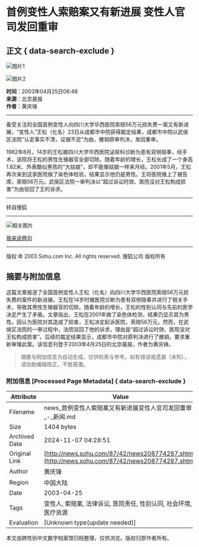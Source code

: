 # 首例变性人索赔案又有新进展 变性人官司发回重审

## 正文 { data-search-exclude }


![图片1](https://news.sohu.com/sximages/1225011.gif)

![图片2](https://news.sohu.com/sximages/1225010.gif)

**时间**：2003年04月25日06:48  
**来源**：北京晨报  
**作者**：黄庆锋  

---

备受关注的全国首例变性人向四川大学华西医院索赔56万元损失费一案又有新进展，“变性人”王松（化名）23日从成都市中院获得裁定结果，成都市中院以武侯区法院“认定事实不清，证据不足”为由，撤销原审判决，发回重审。

1982年8月，14岁的王松被四川大学华西医院泌尿科诊断为患有双侧隐睾，经手术，该院将王松的男性生殖器官全部切除。随着年龄的增长，王松长成了一个身高1.82米、外表酷似男孩的“大姑娘”，却不能像姑娘一样来月经。2001年5月，王松再次来到这家医院做了染色体检验，结果显示他仍是男性。王将医院推上了被告席，索赔56万元。武侯区法院一审判决以“超过诉讼时效、医院没对王松构成损害”为由驳回了王的诉求。

---

转自搜狐

---

![相关图片](https://news.sohu.com/nimages/n0123001.gif)

[我来说两句](https://dynamic.sohu.com/frag/system/news_discuss.jsp?ENTITYID=208774287)

---

版权 © 2003 Sohu.com Inc. All rights reserved. 搜狐公司 版权所有

## 摘要与附加信息

<!-- tcd_abstract -->
这篇文章报道了全国首例变性人王松（化名）向四川大学华西医院索赔56万元损失费的案件的新进展。王松在14岁时被医院诊断为患有双侧隐睾并进行了相关手术，导致其男性生殖器官的切除。随着年龄的增长，王松的性别认同与先前的医学决定产生了矛盾。文章指出，王松在2001年做了染色体检测，结果仍显示其为男性。因认为医院对其造成了损害，王松决定起诉医院，索赔56万元。然而，在武侯区法院的一审过程中，法院驳回了他的诉求，理由是“超过诉讼时效、医院没对王松构成损害”。后续的裁定结果显示，成都市中院对原判决进行了撤销，要求重新审理此案。该信息刊登于2003年4月25日的北京晨报，作者为黄庆锋。
<!-- tcd_abstract_end -->

> 摘要与附加信息为自动生成，仅供检索与参考。如有错误或遗漏（未知），请协助编辑指正，不胜感激。

### 附加信息 [Processed Page Metadata] { data-search-exclude }

| Attribute       | Value                                  |
|-----------------|----------------------------------------|
| Filename        | news_首例变性人索赔案又有新进展变性人官司发回重审_-_新闻.md                             |
| Size            | 1404 bytes                           |
| Archived Date   | 2024-11-07 04:28:51                             |
| Original Link   | [http://news.sohu.com/87/42/news208774287.shtml](http://news.sohu.com/87/42/news208774287.shtml)                       |
| Author          | 黄庆锋                               |
| Region          | 中国大陆                               |
| Date            | 2003-04-25                                 |
| Tags            | 变性人, 索赔案, 法律诉讼, 医院责任, 性别认同, 社会环境, 医疗资源                                 |
| Evaluation            | [Unknown type(update needed)]                                 |
<!-- tcd_table_end -->

本文由跨性别中文数字档案馆归档整理，仅供浏览。版权归原作者所有。

